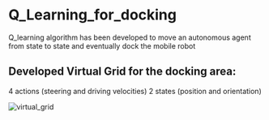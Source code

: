 # Q_Learning_for_docking
Q_learning algorithm has been developed to move an autonomous agent from state to state and eventually dock the mobile robot

## Developed Virtual Grid for the docking area:
4 actions (steering and driving velocities)
2 states (position and orientation)

![virtual_grid](https://cloud.githubusercontent.com/assets/11946010/22124139/d08d1ae6-de8e-11e6-9e9b-4fe6da07f5fb.JPG)


